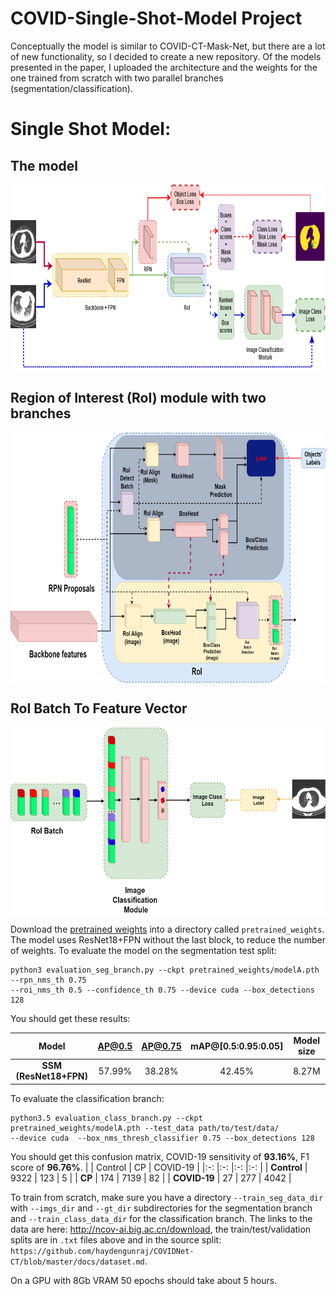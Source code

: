 # COVID-Single-Shot-Model Project

Conceptually the model is similar to COVID-CT-Mask-Net, but there are a lot of new functionality, so I decided to create a new repository. Of the models presented in the paper, I uploaded the architecture and the weights for the one trained from scratch with two parallel branches (segmentation/classification).

# Single Shot Model:

## The model
<p align="center">
<img src="https://github.com/AlexTS1980/COVID-Single-Shot-Model/blob/master/figures/ssm.png" width="800" height="300" align="center"/>
</p>


## Region of Interest (RoI) module with two branches
<p align="center">
<img src="https://github.com/AlexTS1980/COVID-Single-Shot-Model/blob/master/figures/roi_two_modules.png" width="800" height="400" align="center"/>
</p>

## RoI Batch To Feature Vector
<p align="center">
<img src="https://github.com/AlexTS1980/COVID-Single-Shot-Model/blob/master/figures/s_module_final.png" width="700" height="300" align="center"/>
</p>

Download the [pretrained weights](https://drive.google.com/file/d/1llKwQc0-1X70SgO1P9QlNqxP0vRXw6x_/view?usp=sharing) into a directory called `pretrained_weights`. The model uses ResNet18+FPN without the last block, to reduce the number of weights. To evaluate the model on the segmentation test split: 
```
python3 evaluation_seg_branch.py --ckpt pretrained_weights/modelA.pth --rpn_nms_th 0.75 
--roi_nms_th 0.5 --confidence_th 0.75 --device cuda --box_detections 128
```
You should get these results: 

|  Model	| AP@0.5 	| AP@0.75 	| mAP@[0.5:0.95:0.05] 	| Model size
|:-:	|:-:	|:-:	|:-:|:-:	
| **SSM (ResNet18+FPN)** 	| 57.99% 	| 38.28% 	| 42.45% 	| 8.27M|

To evaluate the classification branch:
```
python3.5 evaluation_class_branch.py --ckpt pretrained_weights/modelA.pth --test_data path/to/test/data/ 
--device cuda  --box_nms_thresh_classifier 0.75 --box_detections 128
```
You should get this confusion matrix, COVID-19 sensitivity of **93.16%**, F1 score of **96.76%**.
|  	| Control 	| CP 	| COVID-19 	|
|:-:	|:-:	|:-:	|:-:	|
| **Control** 	| 9322 	| 123 	| 5 	|
| **CP** 	| 174 	| 7139 	| 82 	|
| **COVID-19** 	| 27 	| 277 	| 4042 	|

To train from scratch, make sure you have a directory `--train_seg_data_dir` with `--imgs_dir` and `--gt_dir` subdirectories for the segmentation branch and `--train_class_data_dir` for the classification branch. The links to the data  are here: http://ncov-ai.big.ac.cn/download, the train/test/validation splits are in `.txt` files above and in the source split: `https://github.com/haydengunraj/COVIDNet-CT/blob/master/docs/dataset.md`. 

On  a GPU with 8Gb VRAM 50 epochs should take about 5 hours. 
